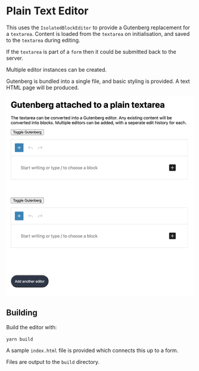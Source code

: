 # Plain Text Editor

This uses the `IsolatedBlockEditor` to provide a Gutenberg replacement for a `textarea`. Content is loaded from the `textarea` on initialisation, and saved to the `textarea` during editing.

If the `textarea` is part of a `form` then it could be submitted back to the server.

Multiple editor instances can be created.

Gutenberg is bundled into a single file, and basic styling is provided. A text HTML page will be produced.

<img src="plain-text-editor.png" width="600">

## Building

Build the editor with:

`yarn build`

A sample `index.html` file is provided which connects this up to a form.

Files are output to the `build` directory.
